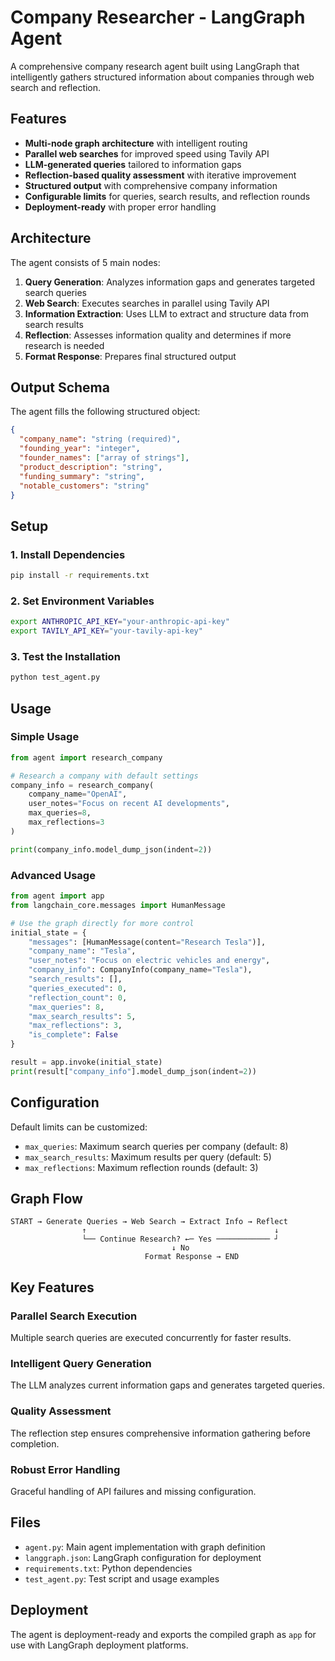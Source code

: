 # Company Researcher - LangGraph Agent

A comprehensive company research agent built using LangGraph that intelligently gathers structured information about companies through web search and reflection.

## Features

- **Multi-node graph architecture** with intelligent routing
- **Parallel web searches** for improved speed using Tavily API
- **LLM-generated queries** tailored to information gaps
- **Reflection-based quality assessment** with iterative improvement
- **Structured output** with comprehensive company information
- **Configurable limits** for queries, search results, and reflection rounds
- **Deployment-ready** with proper error handling

## Architecture

The agent consists of 5 main nodes:

1. **Query Generation**: Analyzes information gaps and generates targeted search queries
2. **Web Search**: Executes searches in parallel using Tavily API
3. **Information Extraction**: Uses LLM to extract and structure data from search results
4. **Reflection**: Assesses information quality and determines if more research is needed
5. **Format Response**: Prepares final structured output

## Output Schema

The agent fills the following structured object:

```json
{
  "company_name": "string (required)",
  "founding_year": "integer",
  "founder_names": ["array of strings"],
  "product_description": "string",
  "funding_summary": "string",
  "notable_customers": "string"
}
```

## Setup

### 1. Install Dependencies

```bash
pip install -r requirements.txt
```

### 2. Set Environment Variables

```bash
export ANTHROPIC_API_KEY="your-anthropic-api-key"
export TAVILY_API_KEY="your-tavily-api-key"
```

### 3. Test the Installation

```bash
python test_agent.py
```

## Usage

### Simple Usage

```python
from agent import research_company

# Research a company with default settings
company_info = research_company(
    company_name="OpenAI",
    user_notes="Focus on recent AI developments",
    max_queries=8,
    max_reflections=3
)

print(company_info.model_dump_json(indent=2))
```

### Advanced Usage

```python
from agent import app
from langchain_core.messages import HumanMessage

# Use the graph directly for more control
initial_state = {
    "messages": [HumanMessage(content="Research Tesla")],
    "company_name": "Tesla", 
    "user_notes": "Focus on electric vehicles and energy",
    "company_info": CompanyInfo(company_name="Tesla"),
    "search_results": [],
    "queries_executed": 0,
    "reflection_count": 0,
    "max_queries": 8,
    "max_search_results": 5,
    "max_reflections": 3,
    "is_complete": False
}

result = app.invoke(initial_state)
print(result["company_info"].model_dump_json(indent=2))
```

## Configuration

Default limits can be customized:

- `max_queries`: Maximum search queries per company (default: 8)
- `max_search_results`: Maximum results per query (default: 5) 
- `max_reflections`: Maximum reflection rounds (default: 3)

## Graph Flow

```
START → Generate Queries → Web Search → Extract Info → Reflect
                ↑                                          ↓
                └── Continue Research? ←─ Yes ──────────── ┘
                                    ↓ No
                              Format Response → END
```

## Key Features

### Parallel Search Execution
Multiple search queries are executed concurrently for faster results.

### Intelligent Query Generation
The LLM analyzes current information gaps and generates targeted queries.

### Quality Assessment
The reflection step ensures comprehensive information gathering before completion.

### Robust Error Handling
Graceful handling of API failures and missing configuration.

## Files

- `agent.py`: Main agent implementation with graph definition
- `langgraph.json`: LangGraph configuration for deployment
- `requirements.txt`: Python dependencies
- `test_agent.py`: Test script and usage examples

## Deployment

The agent is deployment-ready and exports the compiled graph as `app` for use with LangGraph deployment platforms.